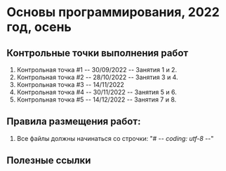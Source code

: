 # Основы программирования, 2022 год, осень

## Контрольные точки выполнения работ

1. Контрольная точка #1 -- 30/09/2022 -- Занятия 1 и 2.
2. Контрольная точка #2 -- 28/10/2022 -- Занятия 3 и 4.
3. Контрольная точка #3 -- 14/11/2022
4. Контрольная точка #4 -- 30/11/2022 -- Занятия 5 и 6.
5. Контрольная точка #5 -- 14/12/2022 -- Занятия 7 и 8.

## Правила размещения работ:

1. Все файлы должны начинаться со строчки: "# -*- coding: utf-8 -*-"

## Полезные ссылки
